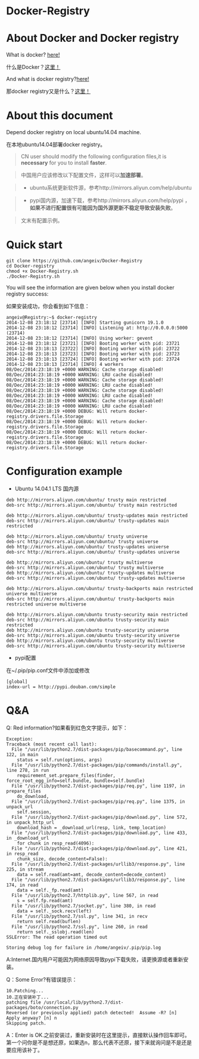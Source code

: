 Docker-Registry
===============


About Docker and Docker registry
======================
What is docker? <a href = "https://www.docker.com/">here!</a>

什么是Docker？<a href = "https://www.docker.com/">这里！</a>

And what is docker registry?<a href = "https://github.com/docker/docker-registry/">here!</a>

那docker registry又是什么？<a href = "https://github.com/docker/docker-registry/">这里！</a>

About this document
===================

Depend docker registry on local ubuntu14.04 machine.

在本地ubuntu14.04部署docker registry。

> CN user should modify the following configuration files,it is **necessary** for you to install **faster**.

> 中国用户应该修改以下配置文件，这样可以**加速部署**。

> *   ubuntu系统更新软件源，参考http://mirrors.aliyun.com/help/ubuntu

> *   pypi国内源，加速下载，参考http://mirrors.aliyun.com/help/pypi ，**如果不进行配置很有可能因为国外源更新不稳定导致安装失败**。

> 文末有配置示例。

Quick start
================
```
git clone https://github.com/angeiv/Docker-Registry
cd Docker-registry
chmod +x Docker-Registry.sh
./Docker-Registry.sh
```

You will see the information are given below when you install docker registry success:

如果安装成功，你会看到如下信息：

```
angeiv@Registry:~$ docker-registry
2014-12-08 23:18:12 [23714] [INFO] Starting gunicorn 19.1.0
2014-12-08 23:18:12 [23714] [INFO] Listening at: http://0.0.0.0:5000 (23714)
2014-12-08 23:18:12 [23714] [INFO] Using worker: gevent
2014-12-08 23:18:12 [23721] [INFO] Booting worker with pid: 23721
2014-12-08 23:18:13 [23722] [INFO] Booting worker with pid: 23722
2014-12-08 23:18:13 [23723] [INFO] Booting worker with pid: 23723
2014-12-08 23:18:13 [23724] [INFO] Booting worker with pid: 23724
2014-12-08 23:18:13 [23714] [INFO] 4 workers
08/Dec/2014:23:18:19 +0000 WARNING: Cache storage disabled!
08/Dec/2014:23:18:19 +0000 WARNING: LRU cache disabled!
08/Dec/2014:23:18:19 +0000 WARNING: Cache storage disabled!
08/Dec/2014:23:18:19 +0000 WARNING: LRU cache disabled!
08/Dec/2014:23:18:19 +0000 WARNING: Cache storage disabled!
08/Dec/2014:23:18:19 +0000 WARNING: LRU cache disabled!
08/Dec/2014:23:18:19 +0000 WARNING: Cache storage disabled!
08/Dec/2014:23:18:19 +0000 WARNING: LRU cache disabled!
08/Dec/2014:23:18:19 +0000 DEBUG: Will return docker-registry.drivers.file.Storage
08/Dec/2014:23:18:19 +0000 DEBUG: Will return docker-registry.drivers.file.Storage
08/Dec/2014:23:18:19 +0000 DEBUG: Will return docker-registry.drivers.file.Storage
08/Dec/2014:23:18:19 +0000 DEBUG: Will return docker-registry.drivers.file.Storage
```

Configuration example
==================

*  Ubuntu 14.04.1 LTS 国内源

```
deb http://mirrors.aliyun.com/ubuntu/ trusty main restricted
deb-src http://mirrors.aliyun.com/ubuntu/ trusty main restricted
 
deb http://mirrors.aliyun.com/ubuntu/ trusty-updates main restricted
deb-src http://mirrors.aliyun.com/ubuntu/ trusty-updates main restricted

deb http://mirrors.aliyun.com/ubuntu/ trusty universe
deb-src http://mirrors.aliyun.com/ubuntu/ trusty universe
deb http://mirrors.aliyun.com/ubuntu/ trusty-updates universe
deb-src http://mirrors.aliyun.com/ubuntu/ trusty-updates universe

deb http://mirrors.aliyun.com/ubuntu/ trusty multiverse
deb-src http://mirrors.aliyun.com/ubuntu/ trusty multiverse
deb http://mirrors.aliyun.com/ubuntu/ trusty-updates multiverse
deb-src http://mirrors.aliyun.com/ubuntu/ trusty-updates multiverse

deb http://mirrors.aliyun.com/ubuntu/ trusty-backports main restricted universe multiverse
deb-src http://mirrors.aliyun.com/ubuntu/ trusty-backports main restricted universe multiverse
    
deb http://mirrors.aliyun.com/ubuntu trusty-security main restricted
deb-src http://mirrors.aliyun.com/ubuntu trusty-security main restricted
deb http://mirrors.aliyun.com/ubuntu trusty-security universe
deb-src http://mirrors.aliyun.com/ubuntu trusty-security universe
deb http://mirrors.aliyun.com/ubuntu trusty-security multiverse
deb-src http://mirrors.aliyun.com/ubuntu trusty-security multiverse
```

*  pypi配置

  在~/.pip/pip.conf文件中添加或修改
```
[global]
index-url = http://pypi.douban.com/simple
```

Q&A
======================
Q: Red information?如果看到红色文字提示，如下：
```
Exception:
Traceback (most recent call last):
  File "/usr/lib/python2.7/dist-packages/pip/basecommand.py", line 122, in main
    status = self.run(options, args)
  File "/usr/lib/python2.7/dist-packages/pip/commands/install.py", line 278, in run
    requirement_set.prepare_files(finder, force_root_egg_info=self.bundle, bundle=self.bundle)
  File "/usr/lib/python2.7/dist-packages/pip/req.py", line 1197, in prepare_files
    do_download,
  File "/usr/lib/python2.7/dist-packages/pip/req.py", line 1375, in unpack_url
    self.session,
  File "/usr/lib/python2.7/dist-packages/pip/download.py", line 572, in unpack_http_url
    download_hash = _download_url(resp, link, temp_location)
  File "/usr/lib/python2.7/dist-packages/pip/download.py", line 433, in _download_url
    for chunk in resp_read(4096):
  File "/usr/lib/python2.7/dist-packages/pip/download.py", line 421, in resp_read
    chunk_size, decode_content=False):
  File "/usr/lib/python2.7/dist-packages/urllib3/response.py", line 225, in stream
    data = self.read(amt=amt, decode_content=decode_content)
  File "/usr/lib/python2.7/dist-packages/urllib3/response.py", line 174, in read
    data = self._fp.read(amt)
  File "/usr/lib/python2.7/httplib.py", line 567, in read
    s = self.fp.read(amt)
  File "/usr/lib/python2.7/socket.py", line 380, in read
    data = self._sock.recv(left)
  File "/usr/lib/python2.7/ssl.py", line 341, in recv
    return self.read(buflen)
  File "/usr/lib/python2.7/ssl.py", line 260, in read
    return self._sslobj.read(len)
SSLError: The read operation timed out

Storing debug log for failure in /home/angeiv/.pip/pip.log
```
A:Internet.国内用户可能因为网络原因导致pypi下载失败，请更换源或者重新安装。

Q：Some Error?有错误提示：
```
10.Patching...
10.正在安装补丁...
patching file /usr/local/lib/python2.7/dist-packages/boto/connection.py
Reversed (or previously applied) patch detected!  Assume -R? [n]
Apply anyway? [n] n
Skipping patch.
```
A：Enter is OK.之前安装过，重新安装时在这里提示，直接默认操作回车即可。第一个问你是不是想还原，如果选n，那么代表不还原，接下来就询问是不是还是要应用该补丁。

